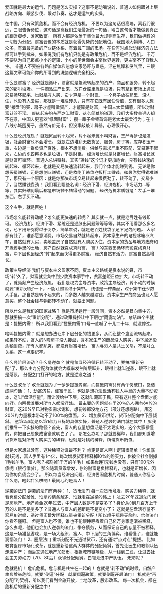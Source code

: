 爱国就是最大的运气，问题是怎么实操？这事不是动嘴说的，普通人如何跟对上层战略方向、跟紧步伐、跟对节奏，这才是运气的实操。






 在中国，只有政策危机，而不会有经济危机。 不要以为这句话很高端，离我们很远，三眼告诉诸位，这句话是离我们生活最近的一句话，明白这句话才能做到真正的跟对脚步、发家致富。 所有人都是依附于集体最大规则而生存，我们做拥有的一切皆为分配，财富晋级的本质就是获得优势的分配地位。
我国地大物博、人口众多，有着最完备的产业链体系，有着最广阔的市场。在任何时点启动经济的方法都可以手到擒来。如果说我们有危机只能是有政策危机，而不是经济危机。
千万不要以为自己那点小小的逻辑、小小的见世面会主宰世界运转，更主宰不了自我人生。
普通人不要被各路自媒体和忽悠专家恐吓与蛊惑，活在焦躁和戾气里，三眼这篇文章可能和你的所看到的洗脑逻辑完全相反。  




 什么是财富？ 经济就是循环，财富就是能流转起来的资产、商品和服务，转不起来的那叫垃圾。 一件商品生产出来，放在仓库里就是垃圾，只有拿到市场上通过交易循环起来，也就是有人买，它才算是一个财富。
一个房子放在那里，没人住，也没有人去买，那就是一堆烂砖头，只有在它既有居住价值，又有很多人想要“接盘”购买，房子才能叫做资产，才能算是财富。 中国人太爱储蓄，所以对财富认识不深。
能转起来的东西才叫财富，这么简单的道理，我们大多数普通人却不在意，中国人更喜欢“纸面财富”；
攒一辈子金银首饰是老太太最爱行为；在十八线小城囤房子，虽然有价无市，但没事敲敲计算器，心理很开心。 




 什么是经济危机？ 就是货品转不起来，转不起来就不叫财富，生产再多也是垃圾，社会财富也不会增长。 就是左边堆积无数货品、服务、房子等，库存积压严重，右边是一群负资产百姓，根本不想消费。供给与需求严重不匹配，交易转不起来，左边的东西再多也是垃圾，不是财富。 经济增长就是财富增长，财富增长就是财富可循环。 普通人总讲赚钱，其实“转钱”这个词才更加适合，只有钱快速的转起来、循环起来，也就是交易快速流转起来，我们个体才能赚到钱。 无论是你想买房赚钱，还是想创业赚钱，还是依附于某位老板打工赚钱，如果你觉得钱难赚了，那只有一个原因：就是你那块市场交易转起来很费劲了，转不动了，交易少了，当然赚钱费劲！ 我们看到那些名词：经济下滑、经济危机、市场活力…等等，其实归结到最后都是市场转不转得动的问题。 经济危机本质就是：左手一堆东西，右手买不动。


这个右手，就是百姓！ 





市场怎么能转得动呢？怎么能更快速的转呢？ 其实就一点，就是老百姓有钱即可。 经济危机、经济下滑、紧缩还是通胀出问题等等等等，其实不用看那么多名词，也不用研究得过于复杂，简单来说，就是老百姓钱袋子足不足的问题。 大家都有钱了，谁都愿意消费，市场交易自然就转起来，资本家生产的电视冰箱小汽车，自然就有人买，卖地盖房子自然就有人购买入住，资本家的货品与地方政府和开发商手里的土地、房产自然就变成真财富。 富人的东西因循环而能变成真财富，中下层也因经济“转”起来而获得更多财富。 经济自然有活力，财富自然高增长。  





政策主导经济 我们与资本主义国家不同，资本主义路线是资本说的算，市场“转”久了，财富就会集中到少数资本家手中，贫富差距日益扩大，市场转不动了，就频频产生经济危机。 我们是权力主导资本，政策主导经济，转不动的时候就要“重新分配”一下，不能让财富过于集中。
钱也是一种商品，过于集中在少数人手里，那自然是转不起来的，而多数人越来越没钱，资本家生产的商品也没人愿意买，整个社会钱与物都转不动了，就要出问题。 





所以什么是我们的国家战略？ 就是市场运行一段时间，资本必然是趋向集中的，那就要搞一次“重新分配”，通过政策操控让中下层也“雨露匀沾”。
总结四个字就是：提振内需！ 所以我们看到“提振内需”口号一直喊了十几二十年，就没停过。 





啥叫提振内需？ 就是想办法让中下层分配的钱更多，从而让整个盘面流转起来。
如果转不动，富人的N套房子没人接盘，资本家生产的商品没人购买，中下层还没余粮消费，所有人都趴窝，都没有财富增长。 富人与穷人是共生关系，不是对立关系，这一点要记牢。 





什么是阶层流动？什么是逆袭？ 就是每当经济循环转不动了，要搞“重新分配”了，那么主力分配群体就会大概率发生阶层跃升，跟得上就叫逆袭，跟不上就是落队。
分配之门打开的地方，就是逆袭之道！ 





什么是改革？ 改革就是为了一步步提振内需，而提振内需只有两个突破口，总结成两句话： 
1、劫富济贫，藏富于民； 也就是想办法盘活有钱人手里的大量不动资本，这叫“盘活存量”，而让渡给中下层，这就叫藏富于民，只有这样整个盘面才能向好。向两极发展对所有人都没好处。 最主要的问题就在于20%的人拥有80%的财富，这20%早已对物质需求饱和，想花钱都没地方花（部分还想跑路），用这20%的力量根本带动不了100%的盘面。
 2、增加货币供给，货币分配向中下层倾斜。 这第2点就是以第1点为目标的具体实操，普通人逆袭的法门就在其中！ 那我们推导一下实操的路径？首先，富人的存量想盘活是不太现实的，这个大家都懂的，你把自己想象成富豪就明白了了。
那怎么办呢？那就要稀释，我们都知道增发货币是对所有人购买力的稀释，也就是对钱的稀释，所谓货币贬值。

但是大家想过没有，这种稀释对谁最不利？ 肯定是富人啊！逻辑很简单！你家底就1元钱，富人手里有1个亿，每次增发货币稀释掉10%的购买力，你被全社会割掉1毛钱羊毛，富人呢？被割掉1千万的羊毛！ 如果你连1元钱也没有，只有100元外债呢（银行借贷），那么随着货币增发，你的财富是负稀释的，也就是正增长，因为你的负债变少了。 所以每当经济出问题、经济要闹危机的时候，普通人你担心什么啊，瞎起什么哄啊！最闹心的是富人！






逆袭的法门 逆袭的法门有两种： 
1、货币法门 每一次货币增发，购买力稀释，就看负债分配给谁，谁拿的债务越多，谁就走在逆袭的路上！ 过去20年这道法门就是房地产。地产黄金20年过去，中产层人数是不是变多了？身价从0到几百万上千万的人是不是变多了？普通人与富人的差距是不是变小了？ 这就是在盘活存量不容易的时候，通过货币增发稀释存量来重新分配！所以喷子都是无脑的，给你法门你看不懂呀。 但是富人也不傻，谁也不能眼睁睁看着自己亿万身家逐渐被稀释，怎么办呢，他们也会加入逆袭的法门，争夺债务，从而保证自己的存量不被稀释。 这是一场猫鼠游戏，是一场大组织、富人、中下层的三角博弈，谁看懂了，谁就能洞悟法门！ 
2、圈层法门 重新分配不光通过货币，还有通过“点对点”提拔。 比如教育医疗市场化改革，就是重新给这两大群体的分配倾斜，首先让医生和教师队伍走进中产；
而后又通过地产加货币，根据城市链等级，从一线到二线，让过去社会主力劳动力（70、80后）获得分配倾斜，白领走进中产队伍。 未来呢？ 





危就是机！ 危机危机，危与机是共生在一起的！
危就是“转不动”的时候，自然产生负增长危险，就要“倒逼”分配，就要倒逼政策，就要倒逼开启法门！
机就是“再分配”的契机，所以我们看到金融开放，土地改革，股市改革。
每一次机会，都在危机后的重新分配之中！ 

